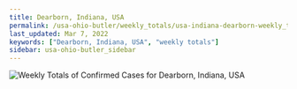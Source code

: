 ```yaml
---
title: Dearborn, Indiana, USA
permalink: /usa-ohio-butler/weekly_totals/usa-indiana-dearborn-weekly_totals.html
last_updated: Mar 7, 2022
keywords: ["Dearborn, Indiana, USA", "weekly totals"]
sidebar: usa-ohio-butler_sidebar
---
```


![Weekly Totals of Confirmed Cases for Dearborn, Indiana, USA](/covid_tracker/images/graphs/usa-indiana-dearborn-weekly_totals_graph.png)
